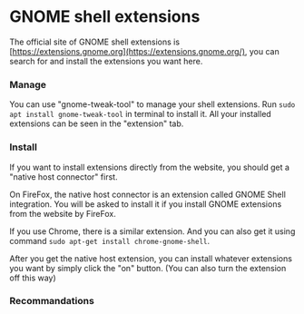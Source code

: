 # GNOME shell extensions

The official site of GNOME shell extensions is [https://extensions.gnome.org](https://extensions.gnome.org/), you can search for and install the extensions you want here.

### Manage

You can use "gnome-tweak-tool" to manage your shell extensions. Run ```sudo apt install gnome-tweak-tool``` in terminal to install it. All your installed extensions can be seen in the "extension" tab.

### Install

If you want to install extensions directly from the website, you should get a "native host connector" first.

On FireFox, the native host connector is an extension called GNOME Shell integration. You will be asked to install it if you install GNOME extensions from the website by FireFox.

If you use Chrome, there is a similar extension. And you can also get it using command ``sudo apt-get install chrome-gnome-shell``.

After you get the native host extension, you can install whatever extensions you want by simply click the "on" button. (You can also turn the extension off this way)

### Recommandations
